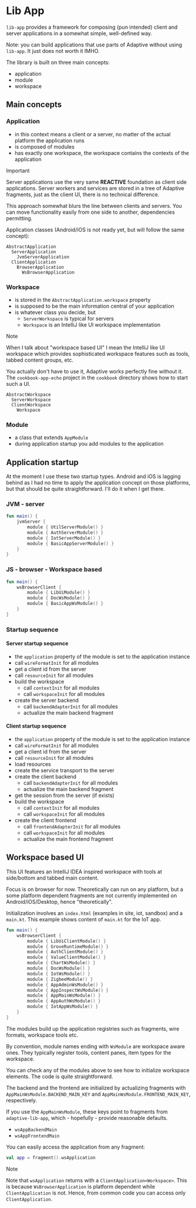 # Lib App

`lib-app` provides a framework for composing (pun intended) client and server applications
in a somewhat simple, well-defined way.

Note: you can build applications that use parts of Adaptive without using `lib-app`. It just
does not worth it IMHO.

The library is built on three main concepts:

- application
- module
- workspace

## Main concepts

### Application

- in this context means a client or a server, no matter of the actual platform the application runs
- is composed of modules
- has exactly one workspace, the workspace contains the contexts of the application

> [!IMPORTANT]
> 
> Server applications use the very same **REACTIVE** foundation as client side applications.
> Server workers and services are stored in a tree of Adaptive fragments, just as the client
> UI, there is no technical difference.
> 
> This approach somewhat blurs the line between clients and servers. You can move functionality
> easily from one side to another, dependencies permitting.
> 

Application classes (Android/iOS is not ready yet, but will follow the same concept):

```text
AbstractApplication
  ServerApplication
    JvmServerApplication
  ClientApplication
    BrowserApplication
      WsBrowserApplication
```

### Workspace

- is stored in the `AbstractApplication.workspace` property
- is supposed to be the main information central of your application
- is whatever class you decide, but
  - `ServerWorkspace` is typical for servers
  - `Workspace` is an IntelliJ like UI workspace implementation

> [!Note]
> 
> When I talk about "workspace based UI" I mean the IntelliJ like UI workspace which
> provides sophisticated workspace features such as tools, tabbed content groups, etc.
> 
> You actually don't have to use it, Adaptive works perfectly fine without it. The
> `cookbook-app-echo` project in the `cookbook` directory shows how to start such a UI.
> 

```text
AbstractWorkspace
  ServerWorkspace
  ClientWorkspace
    Workspace
```

### Module

- a class that extends `AppModule`
- during application startup you add modules to the application

## Application startup

At the moment I use these two startup types. Android and iOS is lagging behind as I
had no time to apply the application concept on those platforms, but that should
be quite straightforward. I'll do it when I get there.

### JVM - server

```kotlin
fun main() {
    jvmServer {
        module { UtilServerModule() }
        module { AuthServerModule() }
        module { IotServerModule() }
        module { BasicAppServerModule() }
    }
}
```

### JS - browser - Workspace based

```kotlin
fun main() {
    wsBrowserClient {
        module { LibUiModule() }
        module { DocWsModule() }
        module { BasicAppWsModule() }
    }
}
```

### Startup sequence

#### Server startup sequence

- the `application` property of the module is set to the application instance
- call `wireFormatInit` for all modules
- get a client id from the server
- call `resourceInit` for all modules
- build the workspace
  - call `contextInit` for all modules
  - call `workspaceInit` for all modules
- create the server backend
  - call `backendAdapterInit` for all modules
  - actualize the main backend fragment

#### Client startup sequence

- the `application` property of the module is set to the application instance
- call `wireFormatInit` for all modules
- get a client id from the server
- call `resourceInit` for all modules
- load resources
- create the service transport to the server
- create the client backend
  - call `backendAdapterInit` for all modules
  - actualize the main backend fragment
- get the session from the server (if exists)
- build the workspace
  - call `contextInit` for all modules
  - call `workspaceInit` for all modules
- create the client frontend
  - call `frontendAdapterInit` for all modules
  - call `workspaceInit` for all modules
  - actualize the main frontend fragment
 
## Workspace based UI

This UI features an IntelliJ IDEA inspired workspace with tools at side/bottom and tabbed main content.

Focus is on browser for now. Theoretically can run on any platform, but a some platform dependent fragments
are not currently implemented on Android/iOS/Desktop, hence "theoretically".

Initialization involves an `index.html` (examples in site, iot, sandbox) and a `main.kt`. This example
shows content of `main.kt` for the IoT app.

```kotlin
fun main() {
    wsBrowserClient {
        module { LibUiClientModule() }
        module { GroveRuntimeModule() }
        module { AuthClientModule() }
        module { ValueClientModule() }
        module { ChartWsModule() }
        module { DocWsModule() }
        module { IotWsModule() }
        module { ZigbeeModule() }
        module { AppAdminWsModule() }
        module { AppInspectWsModule() }
        module { AppMainWsModule() }
        module { AppAuthWsModule() }
        module { IotAppWsModule() }
    }
}
```

The modules build up the application registries such as fragments, wire formats, workspace tools
etc.

By convention, module names ending with `WsModule` are workspace aware ones. They typically
register tools, content panes, item types for the workspace.

You can check any of the modules above to see how to initialize workspace elements. The code
is quite straightforward.

The backend and the frontend are initialized by actualizing fragments with
`AppMainWsModule.BACKEND_MAIN_KEY` and `AppMainWsModule.FRONTEND_MAIN_KEY`, respectively.

If you use the `AppMainWsModule`, these keys point to fragments from `adaptive-lib-app`,
which - hopefully - provide reasonable defaults.

- `wsAppBackendMain`
- `wsAppFrontendMain`

You can easily access the application from any fragment:

```kotlin
val app = fragment().wsApplication
```

> [!NOTE]
>
> Note that `wsApplication` returns with a `ClientApplication<Workspace>`. This is because
> `WsBrowserApplication` is platform dependent while `ClientApplication` is not. Hence, from
> common code you can access only `ClientApplication`.
> 
